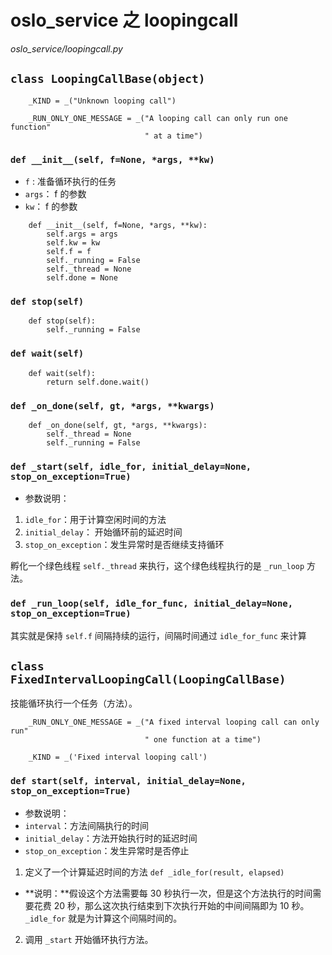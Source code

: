 # oslo_service 之 loopingcall

*oslo_service/loopingcall.py*

## `class LoopingCallBase(object)`

```
    _KIND = _("Unknown looping call")

    _RUN_ONLY_ONE_MESSAGE = _("A looping call can only run one function"
                              " at a time")
```

### `def __init__(self, f=None, *args, **kw)`

* `f` : 准备循环执行的任务
* `args`： f 的参数
* `kw`： f 的参数

```
    def __init__(self, f=None, *args, **kw):
        self.args = args
        self.kw = kw
        self.f = f
        self._running = False
        self._thread = None
        self.done = None
```


### `def stop(self)`

```
    def stop(self):
        self._running = False
```

### `def wait(self)`

```
    def wait(self):
        return self.done.wait()
```

### `def _on_done(self, gt, *args, **kwargs)`

```
    def _on_done(self, gt, *args, **kwargs):
        self._thread = None
        self._running = False
```

### `def _start(self, idle_for, initial_delay=None, stop_on_exception=True)`

* 参数说明：
 1. `idle_for`：用于计算空闲时间的方法
 2. `initial_delay`： 开始循环前的延迟时间
 3. `stop_on_exception`：发生异常时是否继续支持循环

孵化一个绿色线程 `self._thread` 来执行，这个绿色线程执行的是 `_run_loop` 方法。

### `def _run_loop(self, idle_for_func, initial_delay=None, stop_on_exception=True)`

其实就是保持 `self.f` 间隔持续的运行，间隔时间通过 `idle_for_func` 来计算

## `class FixedIntervalLoopingCall(LoopingCallBase)`

技能循环执行一个任务（方法）。

```
    _RUN_ONLY_ONE_MESSAGE = _("A fixed interval looping call can only run"
                              " one function at a time")

    _KIND = _('Fixed interval looping call')
```

### `def start(self, interval, initial_delay=None, stop_on_exception=True)`

* 参数说明：
 * `interval`：方法间隔执行的时间
 * `initial_delay`：方法开始执行时的延迟时间
 * `stop_on_exception`：发生异常时是否停止

1. 定义了一个计算延迟时间的方法 `def _idle_for(result, elapsed)`
 * **说明：**假设这个方法需要每 30 秒执行一次，但是这个方法执行的时间需要花费 20 秒，那么这次执行结束到下次执行开始的中间间隔即为 10 秒。`_idle_for` 就是为计算这个间隔时间的。
2. 调用 `_start` 开始循环执行方法。





































